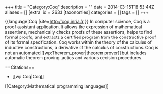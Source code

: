 +++
title = "Category:Coq"
description = ""
date = 2014-03-15T18:52:44Z
aliases = []
[extra]
id = 2633
[taxonomies]
categories = []
tags = []
+++

{{language|Coq
|site=http://coq.inria.fr
}}
In computer science, Coq is a proof assistant application. It allows the expression of mathematical assertions, mechanically checks proofs of these assertions, helps to find formal proofs, and extracts a certified program from the constructive proof of its formal specification. Coq works within the theory of the calculus of inductive constructions, a derivative of the calculus of constructions. Coq is not an automated [[wp:Theorem_prover|theorem prover]] but includes automatic theorem proving tactics and various decision procedures.

==Citations==
* [[wp:Coq|Coq]]

[[Category:Mathematical programming languages]]
